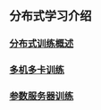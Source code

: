 ## 分布式学习介绍
### [分布式训练概述](https://www.paddlepaddle.org.cn/tutorials/projectdetail/459124)


### [多机多卡训练](https://www.paddlepaddle.org.cn/tutorials/projectdetail/459127)


### [参数服务器训练](https://www.paddlepaddle.org.cn/tutorials/projectdetail/464839)
